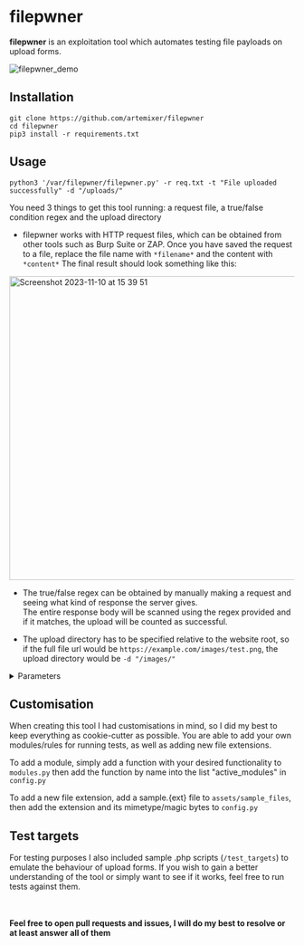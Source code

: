# filepwner
**filepwner** is an exploitation tool which automates testing file payloads on upload forms.


![filepwner_demo](https://github.com/artemixer/filepwner/assets/109953672/8c75a49f-0e55-483c-9a9a-4fc046c507d3)

## Installation
```
git clone https://github.com/artemixer/filepwner
cd filepwner
pip3 install -r requirements.txt
```
  
## Usage
```
python3 '/var/filepwner/filepwner.py' -r req.txt -t "File uploaded successfully" -d "/uploads/"
```
You need 3 things to get this tool running: a request file, a true/false condition regex and the upload directory

- filepwner works with HTTP request files, which can be obtained from other tools such as Burp Suite or ZAP. 
Once you have saved the request to a file, replace the file name with `*filename*` and the content with `*content*`
The final result should look something like this:

<img width="537" alt="Screenshot 2023-11-10 at 15 39 51" src="https://github.com/artemixer/filepwner/assets/109953672/f7f17891-0175-4f75-9e29-7420a7e12c3e">  
  
- The true/false regex can be obtained by manually making a request and seeing what kind of response the server gives.  
The entire response body will be scanned using the regex provided and if it matches, the upload will be counted as successful.  
  
- The upload directory has to be specified relative to the website root, so if the full file url would be `https://example.com/images/test.png`, the upload directory would be `-d "/images/"`

<details>
  <summary>Parameters</summary>

    -h, --help            show this help message and exit
    -r REQUEST_FILE, --request-file REQUEST_FILE
                          Required - Read from a HTTP/S request file (replace the file content with the string *content* and filename extension with the string *filename*)
                          Usage: -e /--request-file req.txt
    -t TRUE_REGEX, --true-regex TRUE_REGEX
                          Required - Provide the success message when a file is uploaded
                          Usage: -s /--success 'File uploaded successfully.'
    -f FALSE_REGEX, --false-regex FALSE_REGEX
                          Required - Provide a failure message when a file is uploaded
                          Usage: -f /--failure 'File is not allowed!'
    -a ACCEPTED_EXTENSIONS, --accepted-extensions ACCEPTED_EXTENSIONS
                          Provide allowed extensions to be uploaded, skips the in-built check
                          Usage: -a /--accepted-extensions jpeg,png,zip
    -d UPLOAD_DIR, --upload-dir UPLOAD_DIR
                          Provide a remote path where the WebShell will be uploaded (won't work if the file will be uploaded with random name).
                          Usage: -l / --location /uploads/
    --rate-limit RATE_LIMIT
                          Set rate-limiting with seconds between each request.
                          Usage: --rate-limit 0.1
    -v GLOBAL_VERBOSITY, --verbose GLOBAL_VERBOSITY
                          If set, more info will be printed on the screen
                          Usage: -v / --verbose 1|2|3
    --timeout             Number of seconds the request will wait before timing out (Default: 20)
                          Usage: --timeout
    --print-response      If set, HTTP response will be printed on the screen
                          Usage: --print-response
    --status-codes STATUS_CODES
                          HTTP status codes which will be treated as acceptable, default 200
                          Usage: --status-code 200,301
    --protocol PROTOCOL   Connection protocol to be used for uploads, default https
                          Usage: --protocol https
    --enable-redirects    If enabled, allows forms to redirect the requests
                          Usage: --enable-redirects
    --manual-check        If enabled, pauses the execution after each successful shell upload
                          Usage: --manual-check 
    --disable-modules DISABLE_MODULES
                          Disables specified modules
                          Usage: --disable-modules mimetype_spoofing,double_extension,double_extension_random_case,reverse_double_extension,null_byte_cutoff,name_overflow_cutoff,htaccess_overwrite
</details>                  
  
## Customisation
When creating this tool I had customisations in mind, so I did my best to keep everything as cookie-cutter as possible. 
You are able to add your own modules/rules for running tests, as well as adding new file extensions.

To add a module, simply add a function with your desired functionality to `modules.py` then add the function by name into the list "active_modules" in `config.py`

To add a new file extension, add a sample.{ext} file to `assets/sample_files`, then add the extension and its mimetype/magic bytes to `config.py`

## Test targets
For testing purposes I also included sample .php scripts (`/test_targets`) to emulate the behaviour of upload forms. If you wish to gain a better understanding of the tool or simply want to see if it works, feel free to run tests against them.  

<br/>
<br/>
<b>Feel free to open pull requests and issues, I will do my best to resolve or at least answer all of them</b>
